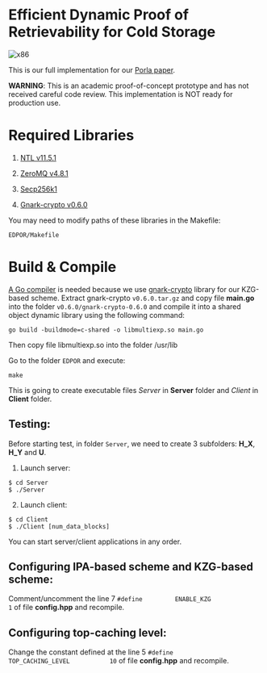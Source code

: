# Efficient Dynamic Proof of Retrievability for Cold Storage
![x86](https://github.com/vt-asaplab/porla/blob/main/Utils/workflows/x86/badge.svg)

This is our full implementation for our [Porla paper](https://eprint.iacr.org/2022/1417). 

**WARNING**: This is an academic proof-of-concept prototype and has not received careful code review. This implementation is NOT ready for production use.

# Required Libraries

1. [NTL v11.5.1](http://www.shoup.net/ntl/download.html)

2. [ZeroMQ v4.8.1](https://github.com/zeromq/cppzmq/releases/tag/v4.8.1)

3. [Secp256k1](https://github.com/bitcoin-core/secp256k1/tree/423b6d19d373f1224fd671a982584d7e7900bc93)

4. [Gnark-crypto v0.6.0](https://github.com/ConsenSys/gnark-crypto/releases/tag/v0.6.0)

You may need to modify paths of these libraries in the Makefile:

```
EDPOR/Makefile
```

# Build & Compile
[A Go compiler](https://go.dev/doc/install) is needed because we use [gnark-crypto](https://github.com/ConsenSys/gnark-crypto) library for our KZG-based scheme. Extract gnark-crypto ``v0.6.0.tar.gz`` and copy file **main.go** into the folder ``v0.6.0/gnark-crypto-0.6.0`` and compile it into a shared object dynamic library using the following command:  
```
go build -buildmode=c-shared -o libmultiexp.so main.go
```

Then copy file libmultiexp.so into the folder /usr/lib 

Go to the folder ``EDPOR`` and execute:
``` 
make
```
This is going to create executable files *Server* in **Server** folder and *Client* in **Client** folder.

## Testing:

Before starting test, in folder ``Server``, we need to create 3 subfolders: **H_X**, **H_Y** and **U**. 

1. Launch server:
```
$ cd Server
$ ./Server
```
2. Launch client:
```
$ cd Client
$ ./Client [num_data_blocks]
```
You can start server/client applications in any order.

## Configuring IPA-based scheme and KZG-based scheme:
Comment/uncomment the line 7 ``#define         ENABLE_KZG                  1`` of file **config.hpp** and recompile.

## Configuring top-caching level:
Change the constant defined at the line 5 ``#define         TOP_CACHING_LEVEL           10`` of file **config.hpp** and recompile. 
